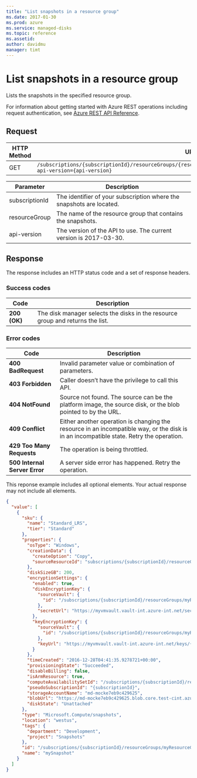 ```yaml
---
title: "List snapshots in a resource group"
ms.date: 2017-01-30
ms.prod: azure
ms.service: managed-disks
ms.topic: reference
ms.assetid: 
author: davidmu
manager: timt
---
```


# List snapshots in a resource group

Lists the snapshots in the specified resource group.

For information about getting started with Azure REST operations including request authentication, see [Azure REST API Reference](../../index.md).

## Request

| HTTP Method | URI|  
| ----------- |----|  
| GET | `/subscriptions/{subscriptionId}/resourceGroups/{resourceGroup}/providers/Microsoft.Compute/snapshots/?api-version={api-version}` |

| Parameter | Description |
| --------- | ----------- |
| subscriptionId | The identifier of your subscription where the snapshots are located. |
| resourceGroup | The name of the resource group that contains the snapshots. |
| api-version | The version of the API to use. The current version is 2017-03-30. |
 

## Response

The response includes an HTTP status code and a set of response headers.  

### Success codes

| Code | Description |
| ---- | ----------- |
| **200 (OK)** | The disk manager selects the disks in the resource group and returns the list. | 

### Error codes

| Code | Description |
| ---- | ----------- |
| **400 BadRequest** | Invalid parameter value or combination of parameters. | 
| **403 Forbidden** | Caller doesn’t have the privilege to call this API. | 
| **404 NotFound** | Source not found. The source can be the platform image, the source disk, or the blob pointed to by the URL. |
| **409 Conflict** | Either another operation is changing the resource in an incompatible way, or the disk is in an incompatible state. Retry the operation. | 
| **429 Too Many Requests** | The operation is being throttled. |
| **500 Internal Server Error** |  A server side error has happened. Retry the operation. |   

This reponse example includes all optional elements. Your actual response may not include all elements.

```json
{ 
  "value": [ 
    { 
      "sku": { 
        "name": "Standard_LRS", 
        "tier": "Standard" 
      }, 
      "properties": { 
        "osType": "Windows", 
        "creationData": { 
          "createOption": "Copy", 
          "sourceResourceId": "subscriptions/{subscriptionId}/resourceGroups/myResourceGroup/providers/Microsoft.Compute/snapshots/mySnapshot" 
        }, 
        "diskSizeGB": 200, 
        "encryptionSettings": { 
          "enabled": true, 
          "diskEncryptionKey": { 
            "sourceVault": { 
              "id": "/subscriptions/{subscriptionId}/resourceGroups/myResourceGroup/providers/Microsoft.KeyVault/vaults/myVMVault" 
            }, 
            "secretUrl": "https://myvmvault.vault-int.azure-int.net/secrets/{secret}" 
          }, 
          "keyEncryptionKey": { 
            "sourceVault": { 
              "id": "/subscriptions/{subscriptionId}/resourceGroups/myResourceGroup/providers/Microsoft.KeyVault/vaults/myVMVault" 
            }, 
            "keyUrl": "https://myvmvault.vault-int.azure-int.net/keys/{key}" 
          } 
        }, 
        "timeCreated": "2016-12-28T04:41:35.9278721+00:00", 
        "provisioningState": "Succeeded", 
        "disableBilling": false, 
        "isArmResource": true, 
        "computeAvailabilitySetId": "/subscriptions/{subscriptionId}/resourceGroups/myResourceGroup/providers/Microsoft.Compute/availabilitySets/myAV", 
        "pseudoSubscriptionId": "{subscriptionId}", 
        "storageAccountName": "md-mocke7eb9c429625", 
        "blobUrl": "https://md-mocke7eb9c429625.blob.core.test-cint.azure-test.net/bnrxlmpb2cn1/abcd", 
        "diskState": "Unattached" 
      }, 
      "type": "Microsoft.Compute/snapshots", 
      "location": "westus", 
      "tags": { 
        "department": "Development", 
        "project": "Snapshots" 
      }, 
      "id": "/subscriptions/{subscriptionId}/resourceGroups/myResourceGroup/providers/Microsoft.Compute/snapshots/mySnapshot", 
      "name": "mySnapshot" 
    } 
  ]
}    
```
 